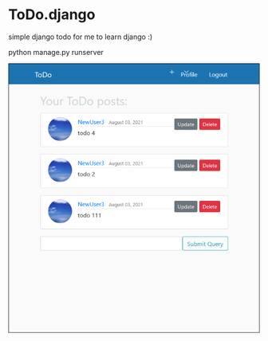 # ToDo.django
simple django todo for me to learn django :)

python manage.py runserver

 ![screenshot](https://raw.githubusercontent.com/danieljo12/ToDo.django/master/media/todo_appscreenie.png)
